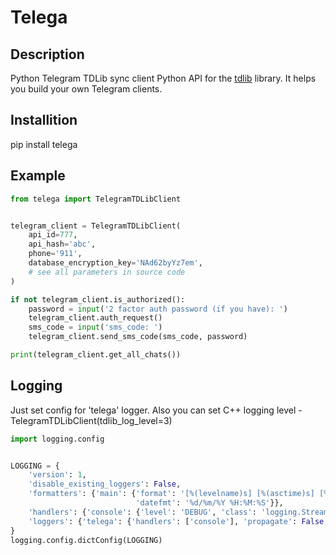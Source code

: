 # Telega

## Description
Python Telegram TDLib sync client
Python API for the [tdlib](https://github.com/tdlib/td) library.
It helps you build your own Telegram clients.

## Installition
pip install telega

## Example

```python
from telega import TelegramTDLibClient


telegram_client = TelegramTDLibClient(
    api_id=777,
    api_hash='abc',
    phone='911',
    database_encryption_key='NAd62byYz7em',
    # see all parameters in source code
)

if not telegram_client.is_authorized():
    password = input('2 factor auth password (if you have): ')
    telegram_client.auth_request()
    sms_code = input('sms_code: ')
    telegram_client.send_sms_code(sms_code, password)

print(telegram_client.get_all_chats())

```
## Logging
Just set config for 'telega' logger. 
Also you can set C++ logging level - TelegramTDLibClient(tdlib_log_level=3)

```python
import logging.config


LOGGING = {
    'version': 1,
    'disable_existing_loggers': False,
    'formatters': {'main': {'format': '[%(levelname)s] [%(asctime)s] [%(module)s:%(lineno)d] %(message)s',
                            'datefmt': '%d/%m/%Y %H:%M:%S'}},
    'handlers': {'console': {'level': 'DEBUG', 'class': 'logging.StreamHandler', 'formatter': 'main'}, },
    'loggers': {'telega': {'handlers': ['console'], 'propagate': False, 'level': 'INFO'}, }
}
logging.config.dictConfig(LOGGING)

```
